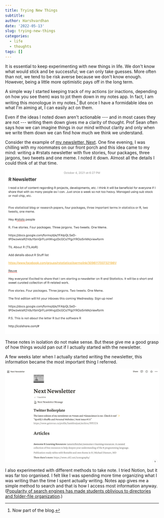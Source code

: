 ```yaml
---
title: Trying New Things
subtitle: 
author: Harshvardhan
date: '2022-05-13'
slug: trying-new-things
categories:
  - life
  - thoughts
tags: []
---
```


It is essential to keep experimenting with new things in life. We don't know what would stick and be successful; we can only take guesses. More often than not, we tend to be risk averse because we don't know enough. However, being a little more optimistic pays off in the long term.

A simple way I started keeping track of my actions (or inactions, depending on how you see them) was to jot them down in my notes app. In fact, I am writing this monologue in my notes.[^1] But once I have a formidable idea on what I'm aiming at, I can easily act on them.

[^1]: Now part of the blog.

Even if the ideas I noted down aren't actionable --- and in most cases they are not --- writing them down gives me a clarity of thought. Prof Sean often says how we can imagine things in our mind without clarity and only when we write them down we can find how much we think we understand.

Consider the example of [my newsletter, Next](http://harsh17.in/next/). One fine evening, I was chilling with my roommates on our front porch and this idea came to my mind: writing a #rstats newsletter with five stories, four packages, three jargons, two tweets and one meme. I noted it down. Almost all the details I could think of at that time.

![](images/R%20Newsletter.png)

These notes in isolation do not make sense. But these give me a good grasp of how things would pan out if I actually started with the newsletter.

A few weeks later when I actually started writing the newsletter, this information became the most important thing I referred.

![](images/Screen%20Shot%202022-05-13%20at%201.12.49%20AM.png)

I also experimented with different methods to take note. I tried Notion, but it was far too organised. I felt like I was spending more time organizing what I was writing than the time I spent actually writing. Notes app gives me a simple method to search and that is how I access most information anyway. ([Popularity of search engines has made students oblivious to directories and folder-file organization](https://www.theverge.com/22684730/students-file-folder-directory-structure-education-gen-z).)
